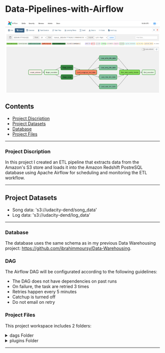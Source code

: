 # Data-Pipelines-with-Airflow

![alt text](Images/project_Dag.png)

## Contents

+ [Project Discription](#Project-Discription)
+ [Project Datasets](#Project-Datasets)
+ [Database](#Database)
+ [Project Files](#Project-Files)

---

### Project Discription

In this project I created an ETL pipeline that extracts data from the Amazon's S3 store and loads it into the Amazon Redshift PostreSQL database using Apache Airflow for scheduling and monitoring the ETL workflow.

---

## Project Datasets

* Song data: 's3://udacity-dend/song_data'  
* Log data: 's3://udacity-dend/log_data'

---
### Database 

The database uses the same schema as in my previous Data Warehousing project: https://github.com/ibrahimmoursy/Data-Warehousing.

### DAG

The Airflow DAG will be configurated according to the following guidelines:

 - The DAG does not have dependencies on past runs
 - On failure, the task are retried 3 times
 - Retries happen every 5 minutes
 - Catchup is turned off
 - Do not email on retry

### Project Files 
This project workspace includes 2 folders:

<details>
<summary>
dags Folder
</summary>
  
+ [final_project.py](dags/final_project.py) - This file contains the main DAG as well as all the imports, tasks and task dependencies.
+ [set_connections.sh](dags/set_connections.sh) - This script sets up the connection with aws and redshift for the airflow project, by saving the aws_credentials, redshihft connections to airflow and variables to the airflow enviroment.

</details>

<details>
<summary>
plugins Folder
</summary>
  
+ [sql_files](plugins/sql_files) - This folder has all the sql statement used in this project.
+ [stage_redshift.py](plugins/stage_redshift.py) - Airflow operator class for extracting data from S3 into the Redshift staging table.
+ [load_fact.py](plugins/load_fact.py) - Airflow operator class for loading data into the fact table.
+ [load_dimension.py](plugins/load_dimension.py) - Airflow operator class for loading data into the dimension table.
+ [data_quality.py](plugins/data_quality.py) - Airflow operator class for data quality check.

</details> 

---

